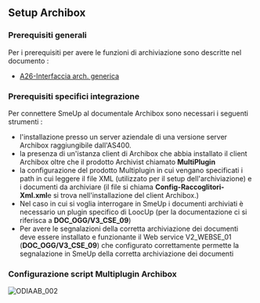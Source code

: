 ## Setup Archibox
### Prerequisiti generali
Per i prerequisiti per avere le funzioni di archiviazione sono descritte nel documento : 
- [A26-Interfaccia arch. generica](Sorgenti/DOC/TA/B£AMO/ODBASE_02)
### Prerequisiti specifici integrazione
Per connettere SmeUp al documentale Archibox sono necessari i seguenti strumenti : 
* l'installazione presso un server aziendale di una versione server Archibox raggiungibile dall'AS400.
* la presenza di un'istanza client di Archibox che abbia installato il client Archibox oltre che il prodotto Archivist chiamato **MultiPlugin**
* la configurazione del prodotto Multiplugin in cui vengano specificati i path in cui leggere il file XML (utilizzato per il setup dell'archiviazione) e i documenti da archiviare (il file si chiama **Config-Raccoglitori-Xml.xml**e si trova nell'installazione del client Archibox.)
* Nel caso in cui si voglia interrogare in SmeUp i documenti archiviati è necessario un plugin specifico di LoocUp  (per la documentazione ci si riferisca a **DOC_OGG/V3_CSE_09**)
* Per avere le segnalazioni della corretta archiviazione dei documenti deve essere installato e funzionante il Web service V2_WEBSE_01 (**DOC_OGG/V3_CSE_09**) che configurato correttamente permette la segnalazione in SmeUp della corretta archiviazione dei documenti

### Configurazione script Multiplugin Archibox
![ODIAAB_002](http://localhost:3000/immagini/ODIAAB_02/ODIAAB_002.png)

